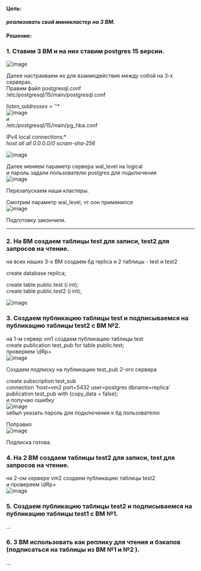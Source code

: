 #### Цель:
#### *реализовать свой миникластер на 3 ВМ.*

#### Решение:  
### 1. Ставим 3 ВМ и на них ставим postgres 15 версии.  
![image](https://github.com/13-rus/Otus/assets/120638894/9d165161-865c-47e8-83de-ff38eddbc923)  
  
Далее настраиваем их для взаимодействия между собой на 3-х серверах.    
Правим файл postgresql.conf  
/etc/postgresql/15/main/postgresql.conf  

*listen_addresses = '*'*  
![image](https://github.com/13-rus/Otus/assets/120638894/c6de91d7-c1e4-4121-bd1f-8e37caca847a)  
и  
/etc/postgresql/15/main/pg_hba.conf 

IPv4 local connections:*  
*host    all             all             0.0.0.0/0           scram-sha-256*   

![image](https://github.com/13-rus/Otus/assets/120638894/d3b948a4-a010-4058-ab40-f7f6816702da)  

Далее меняем параметр сервера  wal_level на logical  
и пароль задали пользователю postgres для подключения  
![image](https://github.com/13-rus/Otus/assets/120638894/34656d26-d85d-43a4-b2e6-fbfc3e42a223)  

Перезапускаем наши кластеры.  

Смотрим параметр wal_level, чт оон применился   
![image](https://github.com/13-rus/Otus/assets/120638894/aecd0b15-2165-40f4-bdc6-1239a560c66f)

Подготовку закончили.
******

### 2. На ВМ создаем таблицы test для записи, test2 для запросов на чтение.  
на всех наших 3-х ВМ создаем бд replica и 2 таблицы - test и test2  

create database replica;  

create table public.test (i int);  
create table public.test2 (i int);  

![image](https://github.com/13-rus/Otus/assets/120638894/39ca2566-d4fc-417f-8c91-cfdbf08b348f)  


### 3. Создаем публикацию таблицы test и подписываемся на публикацию таблицы test2 с ВМ №2.  
на 1-м сервер vm1 создаем публикацию  таблицы  test  
create publication test_pub for table public.test;  
проверяем \dRp+  
![image](https://github.com/13-rus/Otus/assets/120638894/9347ad0d-41c4-4493-8375-0b3624760c71)  

Создаем подписку на публикацию test_pub 2-ого сервера  

create subscription test_sub  
connection 'host=vm2 port=5432 user=postgres dbname=replica'  
publication test_pub with (copy_data = false);  
и получаю ошибку  
![image](https://github.com/13-rus/Otus/assets/120638894/a86c3198-ff47-46b9-b309-e9042d18d7fb)  
забыл указать пароль для подключения к бд пользователю  

Поправил  
![image](https://github.com/13-rus/Otus/assets/120638894/bcd83302-3a56-4fce-b0d0-309f38722acf)  

Подписка готова.  

### 4. На 2 ВМ создаем таблицы test2 для записи, test для запросов на чтение.  
на 2-ом сервере vm2 создаем публикацию таблицы test2  
и проверяем  \dRp+  
![image](https://github.com/13-rus/Otus/assets/120638894/0c5ed331-76fd-4899-8088-d1c8df22f758)  


### 5. Создаем публикацию таблицы test2 и подписываемся на публикацию таблицы test1 с ВМ №1.
...

### 6. 3 ВМ использовать как реплику для чтения и бэкапов (подписаться на таблицы из ВМ №1 и №2 ).
...
